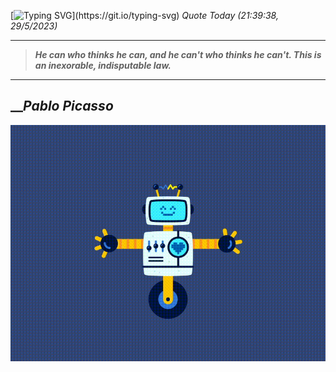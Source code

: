 [![Typing SVG](https://readme-typing-svg.herokuapp.com?font=Press+Start+2P&color=C2F784&size=35&width=900&height=100&lines=Hello+World%2C+I'm+Hung+!)](https://git.io/typing-svg) 
_Quote Today (21:39:38, 29/5/2023)_
___
>**_He can who thinks he can, and he can't who thinks he can't. This is an inexorable, indisputable law._**
___

## __**_Pablo Picasso_**

![RobotDance](src/assets/images/robot-dancing-dribble.gif?style=center)
